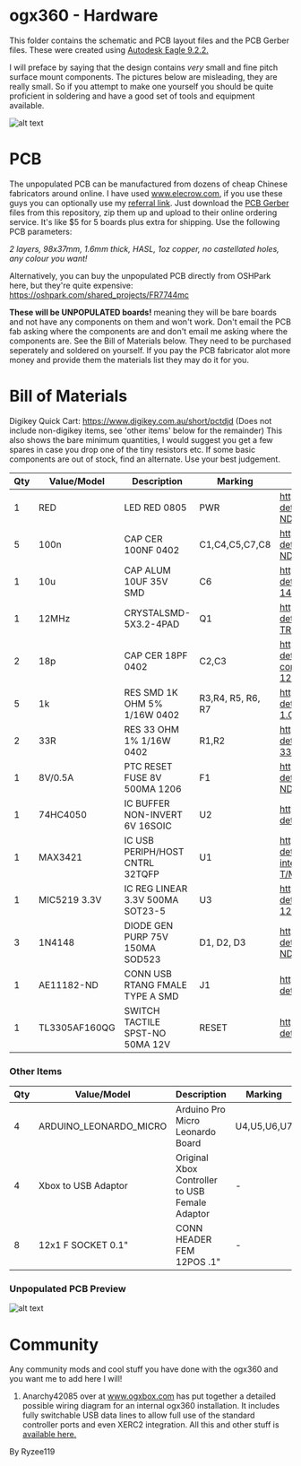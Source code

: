 


# ogx360 - Hardware

This folder contains the schematic and PCB layout files and the PCB Gerber files. These were created using [Autodesk Eagle 9.2.2.](https://www.autodesk.com/products/eagle/overview)

I will preface by saying that the design contains *very* small and fine pitch surface mount components. The pictures below are misleading, they are really small. So if you attempt to make one yourself you should be quite proficient in soldering and have a good set of tools and equipment available. 

![alt text](https://github.com/Ryzee119/ogx360/blob/master/Images/pcb2.jpg?raw=true "ogx360-1")

# PCB
The unpopulated PCB can be manufactured from dozens of cheap Chinese fabricators around online. I have used www.elecrow.com, if you use these guys you can optionally use my [referral link](http://www.elecrow.com/referral-program/MTEzNjlqMnQ=/). Just download the [PCB Gerber](https://github.com/Ryzee119/ogx360/tree/master/Hardware/Gerbers) files from this repository, zip them up and upload to their online ordering service. It's like $5 for 5 boards plus extra for shipping.
Use the following PCB parameters:

*2 layers, 98x37mm, 1.6mm thick, HASL, 1oz copper, no castellated holes, any colour you want!*

Alternatively, you can buy the unpopulated PCB directly from OSHPark here, but they're quite expensive: https://oshpark.com/shared_projects/FR7744mc

**These will be UNPOPULATED boards!** meaning they will be bare boards and not have any components on them and won't work. Don't email the PCB fab asking where the components are and don't email me asking where the components are. See the Bill of Materials below. They need to be purchased seperately and soldered on yourself. If you pay the PCB fabricator alot more money and provide them the materials list they may do it for you.

# Bill of Materials
Digikey Quick Cart: https://www.digikey.com.au/short/pctdjd (Does not include non-digikey items, see 'other items' below for the remainder)
This also shows the bare minimum quantities, I would suggest you get a few spares in case you drop one of the tiny resistors etc. If some basic components are out of stock, find an alternate. Use your best judgement.

| Qty | Value/Model | Description | Marking | URL |
| --- | --- | --- | --- | --- |
| 1 | RED | LED RED 0805 | PWR | https://www.digikey.com.au/product-detail/en/SML-LXR85IC-TR/67-1556-1-ND |
| 5 | 100n | CAP CER 100NF 0402 | C1,C4,C5,C7,C8 | https://www.digikey.com.au/product-detail/en/885012205018/732-7513-1-ND |
| 1 | 10u | CAP ALUM 10UF 35V SMD | C6 | https://www.digikey.com.au/product-detail/en/kemet/EDK106M035A9BAA/399-14794-1-ND |
| 1 | 12MHz | CRYSTALSMD-5X3.2-4PAD | Q1 | https://www.digikey.com.au/product-detail/en/ECS-120-12-30B-AGM-TR/XC2676CT-ND |
| 2 | 18p | CAP CER 18PF 0402 | C2,C3 | https://www.digikey.com.au/product-detail/en/walsin-technology-corporation/0402N180J500CT/1292-1266-1-ND |
| 5 | 1k | RES SMD 1K OHM 5% 1/16W 0402 | R3,R4, R5, R6, R7 | https://www.digikey.com.au/product-detail/en/yageo/RC0402JR-071KL/311-1.0KJRCT-ND |
| 2 | 33R | RES 33 OHM 1% 1/16W 0402 | R1,R2 | https://www.digikey.com.au/product-detail/en/yageo/RC0402FR-0733RL/311-33.0LRCT-ND |
| 1 | 8V/0.5A | PTC RESET FUSE 8V 500MA 1206 | F1 | https://www.digikey.com.au/product-detail/en/0ZCJ0050FF2G/507-1802-1-ND |
| 1 | 74HC4050 | IC BUFFER NON-INVERT 6V 16SOIC | U2 | https://www.digikey.com.au/product-detail/en/74HC4050D/74HC4050DCT-ND |
| 1 | MAX3421 | IC USB PERIPH/HOST CNTRL 32TQFP | U1 | https://www.digikey.com.au/product-detail/en/maxim-integrated/MAX3421EEHJ-T/MAX3421EEHJ-TCT-ND |
| 1 | MIC5219 3.3V | IC REG LINEAR 3.3V 500MA SOT23-5 | U3 | https://www.digikey.com.au/product-detail/en/MIC5219-3.3YM5-TR/576-1281-1-ND |
| 3 | 1N4148 | DIODE GEN PURP 75V 150MA SOD523 | D1, D2, D3 | https://www.digikey.com.au/product-detail/en/1N4148X-TP/1N4148XTPMSCT-ND |
| 1 | AE11182-ND | CONN USB RTANG FMALE TYPE A SMD | J1 | https://www.digikey.com.au/product-detail/en/AU-Y1006/AE11182-ND |
| 1 | TL3305AF160QG | SWITCH TACTILE SPST-NO 50MA 12V | RESET | https://www.digikey.com.au/product-detail/en/TL3305AF160QG/EG5350CT-ND |

### Other Items
| Qty | Value/Model | Description | Marking | URL |
| --- | --- | --- | --- | --- |
| 4 | ARDUINO_LEONARDO_MICRO | Arduino Pro Micro Leonardo Board | U4,U5,U6,U7 | [Any clones](https://www.aliexpress.com/item/New-Pro-Micro-for-arduino-ATmega32U4-5V-16MHz-Module-with-2-row-pin-header-For-Leonardo/32768308647.html). Only one is compulsory. 2,3 and 4 will add support for Player 2,3, 4 respectively. Make sure you get the 5V/16Mhz variant. |
| 4 | Xbox to USB Adaptor | Original Xbox Controller to USB Female Adaptor | - | [Wherever you can find them](https://www.aliexpress.com/item/For-XBOX-USB-CABLE-Female-USB-to-Original-Xbox-Adapter-Cable-Convertion-Line/32952259456.html). You will also need a [short Micro USB cable or adaptor ](https://www.aliexpress.com/item/Newest-USB-to-Micro-5p-USB-Adapter-Converter-USB-2-0-A-Male-to-Micro/32848917453.html) to connect to the Arduino boards.  |
| 8 | 12x1 F SOCKET 0.1" | CONN HEADER FEM 12POS .1" | - | For example https://www.sparkfun.com/products/115. Optional. |


### Unpopulated PCB Preview
![alt text](https://github.com/Ryzee119/ogx360/blob/master/Images/pcb.jpg?raw=true "ogx360-2")

# Community
Any community mods and cool stuff you have done with the ogx360 and you want me to add here I will!
1. Anarchy42085 over at www.ogxbox.com has put together a detailed possible wiring diagram for an internal ogx360 installation. It includes fully switchable USB data lines to allow full use of the standard controller ports and even XERC2 integration. All this and other stuff is [available here.](https://drive.google.com/drive/folders/1RyqyB42XzIUHupb7ZMqJmVH6tJKyBwMU) 

By Ryzee119
